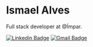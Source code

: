 # Ismael Alves 

Full stack developer at @Ímpar.

[![Linkedin Badge](https://img.shields.io/badge/-Ismael%20Alves-202125?style=flat-square&logo=Linkedin&logoColor=white&link=https://www.linkedin.com/in/ismaelnt/)](https://www.linkedin.com/in/ismaelnt/) 
[![Gmail Badge](https://img.shields.io/badge/-ismaelnt97@gmail.com-202125?style=flat-square&logo=Gmail&logoColor=white&link=mailto:diego.schell.f@gmail.com)](mailto:diego.schell.f@gmail.com)
